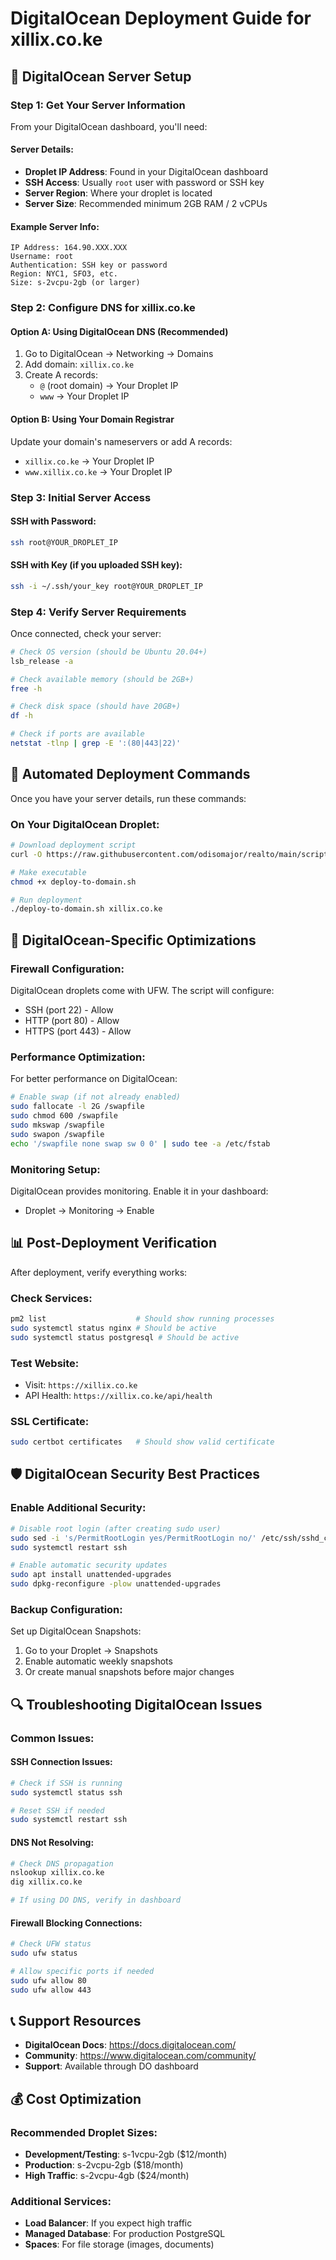 # DigitalOcean Deployment Guide for xillix.co.ke

## 🌊 DigitalOcean Server Setup

### Step 1: Get Your Server Information

From your DigitalOcean dashboard, you'll need:

#### **Server Details:**

- **Droplet IP Address**: Found in your DigitalOcean dashboard
- **SSH Access**: Usually `root` user with password or SSH key
- **Server Region**: Where your droplet is located
- **Server Size**: Recommended minimum 2GB RAM / 2 vCPUs

#### **Example Server Info:**

```
IP Address: 164.90.XXX.XXX
Username: root
Authentication: SSH key or password
Region: NYC1, SFO3, etc.
Size: s-2vcpu-2gb (or larger)
```

### Step 2: Configure DNS for xillix.co.ke

#### **Option A: Using DigitalOcean DNS (Recommended)**

1. Go to DigitalOcean → Networking → Domains
2. Add domain: `xillix.co.ke`
3. Create A records:
   - `@` (root domain) → Your Droplet IP
   - `www` → Your Droplet IP

#### **Option B: Using Your Domain Registrar**

Update your domain's nameservers or add A records:

- `xillix.co.ke` → Your Droplet IP
- `www.xillix.co.ke` → Your Droplet IP

### Step 3: Initial Server Access

#### **SSH with Password:**

```bash
ssh root@YOUR_DROPLET_IP
```

#### **SSH with Key (if you uploaded SSH key):**

```bash
ssh -i ~/.ssh/your_key root@YOUR_DROPLET_IP
```

### Step 4: Verify Server Requirements

Once connected, check your server:

```bash
# Check OS version (should be Ubuntu 20.04+)
lsb_release -a

# Check available memory (should be 2GB+)
free -h

# Check disk space (should have 20GB+)
df -h

# Check if ports are available
netstat -tlnp | grep -E ':(80|443|22)'
```

## 🚀 Automated Deployment Commands

Once you have your server details, run these commands:

### **On Your DigitalOcean Droplet:**

```bash
# Download deployment script
curl -O https://raw.githubusercontent.com/odisomajor/realto/main/scripts/deploy-to-domain.sh

# Make executable
chmod +x deploy-to-domain.sh

# Run deployment
./deploy-to-domain.sh xillix.co.ke
```

## 🔧 DigitalOcean-Specific Optimizations

### **Firewall Configuration:**

DigitalOcean droplets come with UFW. The script will configure:

- SSH (port 22) - Allow
- HTTP (port 80) - Allow
- HTTPS (port 443) - Allow

### **Performance Optimization:**

For better performance on DigitalOcean:

```bash
# Enable swap (if not already enabled)
sudo fallocate -l 2G /swapfile
sudo chmod 600 /swapfile
sudo mkswap /swapfile
sudo swapon /swapfile
echo '/swapfile none swap sw 0 0' | sudo tee -a /etc/fstab
```

### **Monitoring Setup:**

DigitalOcean provides monitoring. Enable it in your dashboard:

- Droplet → Monitoring → Enable

## 📊 Post-Deployment Verification

After deployment, verify everything works:

### **Check Services:**

```bash
pm2 list                    # Should show running processes
sudo systemctl status nginx # Should be active
sudo systemctl status postgresql # Should be active
```

### **Test Website:**

- Visit: `https://xillix.co.ke`
- API Health: `https://xillix.co.ke/api/health`

### **SSL Certificate:**

```bash
sudo certbot certificates   # Should show valid certificate
```

## 🛡️ DigitalOcean Security Best Practices

### **Enable Additional Security:**

```bash
# Disable root login (after creating sudo user)
sudo sed -i 's/PermitRootLogin yes/PermitRootLogin no/' /etc/ssh/sshd_config
sudo systemctl restart ssh

# Enable automatic security updates
sudo apt install unattended-upgrades
sudo dpkg-reconfigure -plow unattended-upgrades
```

### **Backup Configuration:**

Set up DigitalOcean Snapshots:

1. Go to your Droplet → Snapshots
2. Enable automatic weekly snapshots
3. Or create manual snapshots before major changes

## 🔍 Troubleshooting DigitalOcean Issues

### **Common Issues:**

#### **SSH Connection Issues:**

```bash
# Check if SSH is running
sudo systemctl status ssh

# Reset SSH if needed
sudo systemctl restart ssh
```

#### **DNS Not Resolving:**

```bash
# Check DNS propagation
nslookup xillix.co.ke
dig xillix.co.ke

# If using DO DNS, verify in dashboard
```

#### **Firewall Blocking Connections:**

```bash
# Check UFW status
sudo ufw status

# Allow specific ports if needed
sudo ufw allow 80
sudo ufw allow 443
```

## 📞 Support Resources

- **DigitalOcean Docs**: https://docs.digitalocean.com/
- **Community**: https://www.digitalocean.com/community/
- **Support**: Available through DO dashboard

## 💰 Cost Optimization

### **Recommended Droplet Sizes:**

- **Development/Testing**: s-1vcpu-2gb ($12/month)
- **Production**: s-2vcpu-2gb ($18/month)
- **High Traffic**: s-2vcpu-4gb ($24/month)

### **Additional Services:**

- **Load Balancer**: If you expect high traffic
- **Managed Database**: For production PostgreSQL
- **Spaces**: For file storage (images, documents)
